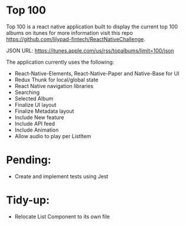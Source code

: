 # Top 100
Top 100 is a react native application built to display the current top 100 albums on itunes for more information visit this repo https://github.com/lilypad-fintech/ReactNativeChallenge.

JSON URL: https://itunes.apple.com/us/rss/topalbums/limit=100/json

The application currently uses the following:

- React-Native-Elements, React-Native-Paper and Native-Base for UI
- Redux Thunk for local/global state
- React Native navigation libraries
- Searching
- Selected Album
- Finalize UI layout
- Finalize Metadata layout
- Include New feature
- Include API feed
- Include Animation
- Allow audio to play per ListItem

# Pending:
- Create and implement tests using Jest

# Tidy-up:
- Relocate List Component to its own file
